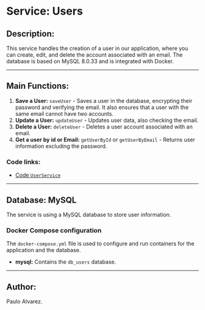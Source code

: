 # Service: Users

## Description:
This service handles the creation of a user in our application, where you can create, edit, and delete the account associated with an email. The database is based on MySQL 8.0.33 and is integrated with Docker.

---

## Main Functions:

1. **Save a User:**
   `saveUser` - Saves a user in the database, encrypting their password and verifying the email. It also ensures that a user with the same email cannot have two accounts.
2. **Update a User:**
   `updateUser` - Updates user data, also checking the email.
3. **Delete a User:**
   `deleteUser` - Deletes a user account associated with an email.
4. **Get a user by id or Email:**
   `getUserById` or `getUserByEmail` - Returns user information excluding the password.

### Code links:

- [Code `UserService`](./src/main/java/com/dixonpa/store/users/service/UserService.java)

---

## Database: MySQL
The service is using a MySQL database to store user information.

### Docker Compose configuration

The `docker-compose.yml` file is used to configure and run containers for the application and the database.

- **mysql:** Contains the `db_users` database.

---

## Author:
Paulo Alvarez.
